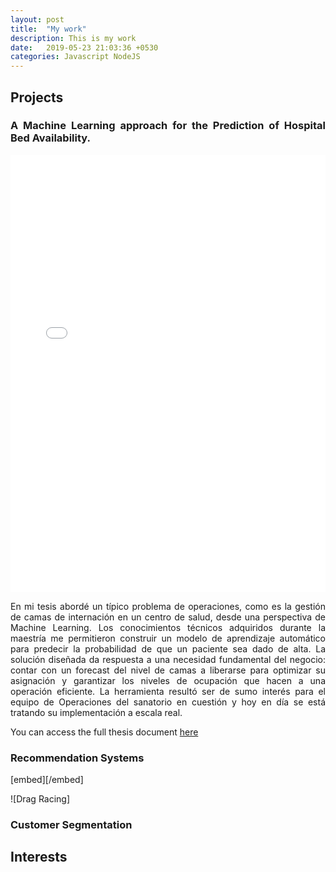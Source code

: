 ```yaml
---
layout: post
title:  "My work"
description: This is my work
date:   2019-05-23 21:03:36 +0530
categories: Javascript NodeJS
---
```


<style>
body {
text-align: justify}
</style>

## Projects

### A Machine Learning approach for the Prediction of Hospital Bed Availability.

<embed src="Dalla_Via_Tesis_final.pdf" type="application/pdf" width="100%" height="700px">



En mi tesis abordé un típico problema de operaciones, como es la gestión de camas de internación en un centro de salud, 
desde una perspectiva de Machine Learning. 
Los conocimientos técnicos adquiridos durante la maestría me permitieron construir un modelo de aprendizaje automático para predecir la probabilidad de que un paciente sea dado de alta.
La solución diseñada da respuesta a una necesidad fundamental del negocio: contar con un forecast del nivel de camas a liberarse para optimizar su asignación y garantizar los niveles de ocupación que hacen a una operación eficiente.
La herramienta resultó ser de sumo interés para el equipo de Operaciones del sanatorio en cuestión y hoy en día se está tratando su implementación a escala real.

You can access the full thesis document [here](https://www.utdt.edu/download.php?fname=_160450189792558600.pdf)
### Recommendation Systems



[embed][/embed]

![Drag Racing]
### Customer Segmentation


## Interests 
